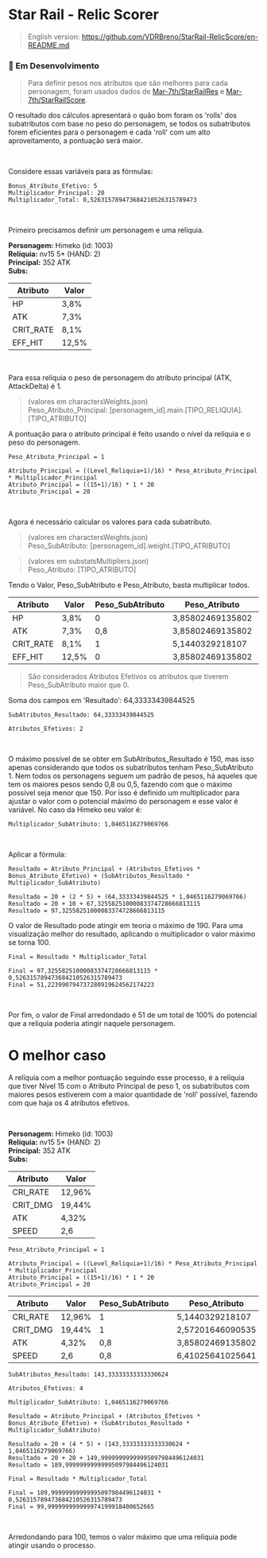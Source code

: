 # Star Rail - Relic Scorer

> English version: https://github.com/VDRBreno/StarRail-RelicScore/en-README.md

### 🚧 Em Desenvolvimento

> Para definir pesos nos atributos que são melhores para cada personagem, foram usados ​​dados de [Mar-7th/StarRailRes] e [Mar-7th/StarRailScore]. 

O resultado dos cálculos apresentará o quão bom foram os 'rolls' dos subatributos com base no peso do personagem, se todos os subatributos forem eficientes para o personagem e cada 'roll' com um alto aproveitamento, a pontuação será maior.

<br>

Considere essas variáveis para as fórmulas:
```
Bonus_Atributo_Efetivo: 5
Multiplicador_Principal: 20
Multiplicador_Total: 0,526315789473684210526315789473
```

<br>

Primeiro precisamos definir um personagem e uma relíquia.

**Personagem:** Himeko (id: 1003)<br/>
**Relíquia:** nv15 5* (HAND: 2)<br/>
**Principal:** 352 ATK<br/>
**Subs:**<br/>

|Atributo |Valor|
|---------|-----|
|HP       |3,8% |
|ATK      |7,3% |
|CRIT_RATE|8,1% |
|EFF_HIT  |12,5%|

<br>

Para essa relíquia o peso de personagem do atributo principal (ATK, AttackDelta) é 1.

> (valores em charactersWeights.json)<br/>Peso_Atributo_Principal: [personagem_id].main.[TIPO_RELIQUIA].[TIPO_ATRIBUTO]

A pontuação para o atributo principal é feito usando o nível da relíquia e o peso do personagem.<br/>
```
Peso_Atributo_Principal = 1

Atributo_Principal = ((Level_Reliquia+1)/16) * Peso_Atributo_Principal * Multiplicador_Principal
Atributo_Principal = ((15+1)/16) * 1 * 20
Atributo_Principal = 20
```

<br>

Agora é necessário calcular os valores para cada subatributo.
> (valores em charactersWeights.json)<br/>Peso_SubAtributo: [personagem_id].weight.[TIPO_ATRIBUTO]

> (valores em substatsMultipliers.json)<br/>Peso_Atributo: [TIPO_ATRIBUTO]

Tendo o Valor, Peso_SubAtributo e Peso_Atributo, basta multiplicar todos.

|Atributo |Valor|Peso_SubAtributo|Peso_Atributo   |Resultado         |
|---------|-----|----------------|----------------|------------------|
|HP       |3,8% |0               |3,85802469135802|0                 |
|ATK      |7,3% |0,8             |3,85802469135802|22,666667010290407|
|CRIT_RATE|8,1% |1               |5,1440329218107 |41,66666738815484 |
|EFF_HIT  |12,5%|0               |3,85802469135802|0                 |

> São considerados Atributos Efetivos os atributos que tiverem Peso_SubAtributo maior que 0.

Soma dos campos em 'Resultado': 64,33333439844525
```
SubAtributos_Resultado: 64,33333439844525

Atributos_Efetivos: 2
```

<br/>

O máximo possível de se obter em SubAtributos_Resultado é 150, mas isso apenas considerando que todos os subatributos tenham Peso_SubAtributo 1. Nem todos os personagens seguem um padrão de pesos, há aqueles que tem os maiores pesos sendo 0,8 ou 0,5, fazendo com que o máximo possível seja menor que 150. Por isso é definido um multiplicador para ajustar o valor com o potencial máximo do personagem e esse valor é variável. No caso da Himeko seu valor é:
```
Multiplicador_SubAtributo: 1,0465116279069766
```

<br/>

Aplicar a fórmula:
```
Resultado = Atributo_Principal + (Atributos_Efetivos * Bonus_Atributo_Efetivo) + (SubAtributos_Resultado * Multiplicador_SubAtributo)

Resultado = 20 + (2 * 5) + (64,33333439844525 * 1,0465116279069766)
Resultado = 20 + 10 + 67,32558251000083374728666813115
Resultado = 97,32558251000083374728666813115
```

O valor de Resultado pode atingir em teoria o máximo de 190. Para uma visualização melhor do resultado, aplicando o multiplicador o valor máximo se torna 100.
```
Final = Resultado * Multiplicador_Total

Final = 97,32558251000083374728666813115 * 0,526315789473684210526315789473
Final = 51,223990794737280919624562174223
```

<br/>

Por fim, o valor de Final arredondado é 51 de um total de 100% do potencial que a relíquia poderia atingir naquele personagem.

# O melhor caso

A relíquia com a melhor pontuação seguindo esse processo, é a relíquia que tiver Nível 15 com o Atributo Principal de peso 1, os subatributos com maiores pesos estiverem com a maior quantidade de 'roll' possível, fazendo com que haja os 4 atributos efetivos.

<br/>

**Personagem:** Himeko (id: 1003)<br/>
**Relíquia:** nv15 5* (HAND: 2)<br/>
**Principal:** 352 ATK<br/>
**Subs:**<br/>

|Atributo|Valor |
|--------|------|
|CRI_RATE|12,96%|
|CRIT_DMG|19,44%|
|ATK     |4,32% |
|SPEED   |2,6   |

```
Peso_Atributo_Principal = 1

Atributo_Principal = ((Level_Reliquia+1)/16) * Peso_Atributo_Principal * Multiplicador_Principal
Atributo_Principal = ((15+1)/16) * 1 * 20
Atributo_Principal = 20
```

|Atributo |Valor |Peso_SubAtributo|Peso_Atributo   |Resultado           |
|---------|------|----------------|----------------|--------------------|
|CRI_RATE |12,96%|1               |5,1440329218107 |66,666666666666672  |
|CRIT_DMG |19,44%|1               |2,57201646090535|50                  |
|ATK      |4,32% |0,8             |3,85802469135802|13,33333333333331712|
|SPEED    |2,6   |0,8             |6,41025641025641|13,33333333333331712|

```
SubAtributos_Resultado: 143,33333333333330624

Atributos_Efetivos: 4
```

```
Multiplicador_SubAtributo: 1,0465116279069766
```

```
Resultado = Atributo_Principal + (Atributos_Efetivos * Bonus_Atributo_Efetivo) + (SubAtributos_Resultado * Multiplicador_SubAtributo)

Resultado = 20 + (4 * 5) + (143,33333333333330624 * 1,0465116279069766)
Resultado = 20 + 20 + 149,99999999999995097984496124031
Resultado = 189,99999999999995097984496124031
```

```
Final = Resultado * Multiplicador_Total

Final = 189,99999999999995097984496124031 * 0,526315789473684210526315789473
Final = 99,999999999999974199918400652665
```

<br/>

Arredondando para 100, temos o valor máximo que uma relíquia pode atingir usando o processo.

[Mar-7th/StarRailRes]: https://github.com/Mar-7th/StarRailRes
[Mar-7th/StarRailScore]: https://github.com/Mar-7th/StarRailScore